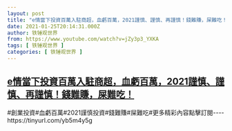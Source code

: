 ```yaml
---
layout: post
title: "e情當下投資百萬入駐商超，血虧百萬，2021謹慎、謹慎、再謹慎！錢難賺，屎難吃！"
date: 2021-01-25T20:14:31.000Z
author: 铁锤观世界
from: https://www.youtube.com/watch?v=jZy3p3_YXKA
tags: [ 铁锤观世界 ]
categories: [ 铁锤观世界 ]
---
```

<!--1611605671000-->
[e情當下投資百萬入駐商超，血虧百萬，2021謹慎、謹慎、再謹慎！錢難賺，屎難吃！](https://www.youtube.com/watch?v=jZy3p3_YXKA)
------

<div>
#創業投資#血虧百萬#2021謹慎投資#錢難賺#屎難吃#更多精彩內容點擊訂閱----https://tinyurl.com/yb5m4y5g
</div>
